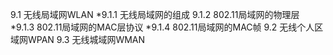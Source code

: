 9.1 无线局域网WLAN
*9.1.1 无线局域网的组成
9.1.2 802.11局域网的物理层
*9.1.3 802.11局域网的MAC层协议
*9.1.4 802.11局域网的MAC帧
9.2 无线个人区域网WPAN
9.3 无线城域网WMAN